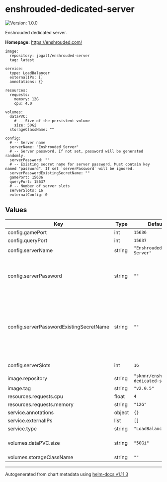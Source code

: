 # enshrouded-dedicated-server

![Version: 1.0.0](https://img.shields.io/badge/Version-1.0.0-informational?style=flat-square)

Enshrouded dedicated server.

**Homepage:** <https://enshrouded.com/>

```
image:
  repository: jogalt/enshrouded-server
  tag: latest

service:
  type: LoadBalancer
  externalIPs: []
  annotations: {}

resources:
  requests:
    memory: 12G
    cpu: 4.0

volumes:
  dataPVC:
    # -- Size of the persistent volume
    size: 50Gi
  storageClassName: ""

config:
  # -- Server name
  serverName: "Enshrouded Server"
  # -- Server password. If not set, password will be generated randomly.
  serverPassword: ""
  # -- Existing secret name for server password. Must contain key named "password". If set `serverPassword` will be ignored.
  serverPasswordExistingSecretName: ""
  gamePort: 15636
  queryPort: 15637
  # -- Number of server slots
  serverSlots: 16
  externalConfig: 0
  ```
## Values

| Key | Type | Default | Description |
|-----|------|---------|-------------|
| config.gamePort | int | `15636` |  |
| config.queryPort | int | `15637` |  |
| config.serverName | string | `"Enshrouded Server"` | Server name |
| config.serverPassword | string | `""` | Server password. If not set, password will be generated randomly. |
| config.serverPasswordExistingSecretName | string | `""` | Existing secret name for server password. Must contain key named "password". If set `serverPassword` will be ignored. |
| config.serverSlots | int | `16` | Number of server slots |
| image.repository | string | `"sknnr/enshrouded-dedicated-server"` |  |
| image.tag | string | `"v2.0.5"` |  |
| resources.requests.cpu | float | `4` |  |
| resources.requests.memory | string | `"12G"` |  |
| service.annotations | object | `{}` |  |
| service.externalIPs | list | `[]` |  |
| service.type | string | `"LoadBalancer"` |  |
| volumes.dataPVC.size | string | `"50Gi"` | Size of the persistent volume |
| volumes.storageClassName | string | `""` |  |

----------------------------------------------
Autogenerated from chart metadata using [helm-docs v1.11.3](https://github.com/norwoodj/helm-docs/releases/v1.11.3)
